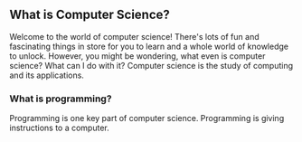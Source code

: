 ## What is Computer Science?

Welcome to the world of computer science! There's lots of fun and fascinating things in store for you to learn 
and a whole world of knowledge to unlock. However, you might be wondering, what even is computer science?
What can I do with it? Computer science is the study of computing and its applications. 

### What is programming?

Programming is one key part of computer science. Programming is giving instructions to a computer. 
